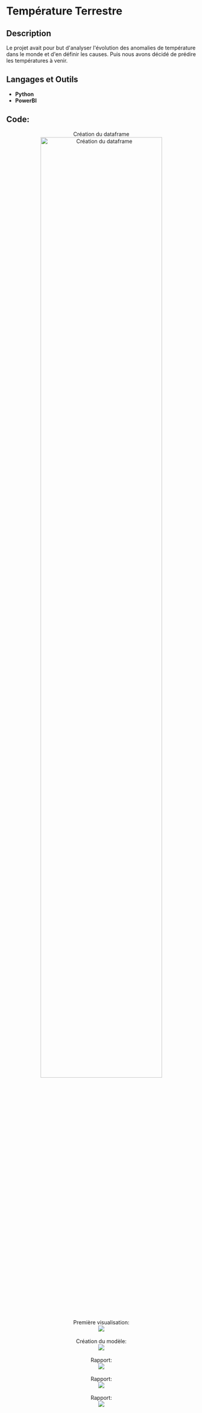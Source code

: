 <h1>Température Terrestre</h1>

<h2>Description</h2>
Le projet avait pour but d'analyser l'évolution des anomalies de température dans le monde et d'en définir les causes. Puis nous avons décidé de prédire les températures à venir. 
<br />

<h2>Langages et Outils</h2>

- <b>Python</b> 
- <b>PowerBI</b>

<h2>Code:</h2>

<p align="center">
Création du dataframe <br/>
<img src="https://i.imgur.com/mcPfkk7.png" height="80%" width="80%" alt="Création du dataframe"/>
<br />
<br />
Première visualisation:  <br/>
<img src="https://imgur.com/YVKyST6"/>
<br />
<br />
Création du modèle: <br/>
<img src="https://imgur.com/undefined"/>
<br />
<br />
Rapport:  <br/>
<img src="https://imgur.com/JmsTQeM"/>
<br />
<br />
Rapport:  <br/>
<img src="https://imgur.com/WOdSmNt"/>
<br />
<br />
Rapport:  <br/>
<img src="https://imgur.com/8V1u8g8"/>
<br />
<br />

</p>

<!--
 ```diff
- text in red
+ text in green
! text in orange
# text in gray
@@ text in purple (and bold)@@
```
--!>
